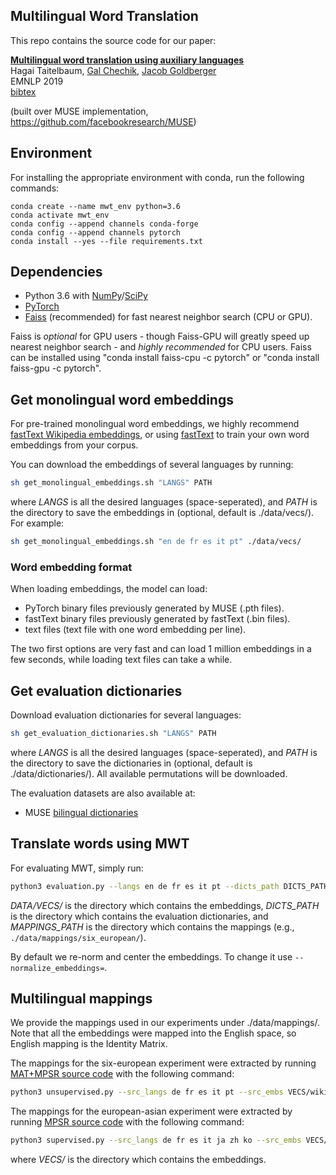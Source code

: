 ## Multilingual Word Translation
This repo contains the source code for our paper:

[**Multilingual word translation using auxiliary languages**]()
<br>
Hagai Taitelbaum,
[Gal Chechik](https://chechiklab.biu.ac.il/~gal/),
[Jacob Goldberger](http://www.eng.biu.ac.il/goldbej/)
<br>
EMNLP 2019
<br>
[bibtex]()

[comment]: # (todo: fix links when available)

(built over MUSE implementation, https://github.com/facebookresearch/MUSE)

## Environment
For installing the appropriate environment with conda, run the following commands:
```
conda create --name mwt_env python=3.6
conda activate mwt_env
conda config --append channels conda-forge
conda config --append channels pytorch
conda install --yes --file requirements.txt
```

## Dependencies
* Python 3.6 with [NumPy](http://www.numpy.org/)/[SciPy](https://www.scipy.org/)
* [PyTorch](http://pytorch.org/)
* [Faiss](https://github.com/facebookresearch/faiss) (recommended) for fast nearest neighbor search (CPU or GPU).

Faiss is *optional* for GPU users - though Faiss-GPU will greatly speed up nearest neighbor search - and *highly recommended* for CPU users. Faiss can be installed using "conda install faiss-cpu -c pytorch" or "conda install faiss-gpu -c pytorch".

## Get monolingual word embeddings
For pre-trained monolingual word embeddings, we highly recommend [fastText Wikipedia embeddings](https://fasttext.cc/docs/en/pretrained-vectors.html), or using [fastText](https://github.com/facebookresearch/fastText) to train your own word embeddings from your corpus.

You can download the embeddings of several languages by running:
```bash
sh get_monolingual_embeddings.sh "LANGS" PATH
```
where *LANGS* is all the desired languages (space-seperated),
and *PATH* is the directory to save the embeddings in (optional, default is ./data/vecs/).
For example:
```bash
sh get_monolingual_embeddings.sh "en de fr es it pt" ./data/vecs/
```
### Word embedding format

When loading embeddings, the model can load:
* PyTorch binary files previously generated by MUSE (.pth files).
* fastText binary files previously generated by fastText (.bin files).
* text files (text file with one word embedding per line).

The two first options are very fast and can load 1 million embeddings in a few seconds, while loading text files can take a while.

## Get evaluation dictionaries
Download evaluation dictionaries for several languages:
```bash
sh get_evaluation_dictionaries.sh "LANGS" PATH
```
where *LANGS* is all the desired languages (space-seperated),
and *PATH* is the directory to save the dictionaries in (optional, default is ./data/dictionaries/).
All available permutations will be downloaded.

The evaluation datasets are also available at:
* MUSE [bilingual dictionaries](https://github.com/facebookresearch/MUSE#ground-truth-bilingual-dictionaries)

## Translate words using MWT
For evaluating MWT, simply run:
```bash
python3 evaluation.py --langs en de fr es it pt --dicts_path DICTS_PATH --mappings_path MAPPINGS_PATH --embs DATA/VECS/wiki.en.vec DATA/VECS/wiki.de.vec DATA/VECS/wiki.fr.vec DATA/VECS/wiki.es.vec DATA/VECS/wiki.it.vec DATA/VECS/wiki.pt.vec --multilingual_inference_method BI NT CNT CAT
```
*DATA/VECS/* is the directory which contains the embeddings,
*DICTS_PATH* is the directory which contains the evaluation dictionaries,
and *MAPPINGS_PATH* is the directory which contains the mappings (e.g., `./data/mappings/six_european/`).

By default we re-norm and center the embeddings. To change it use `--normalize_embeddings=`.

## Multilingual mappings
We provide the mappings used in our experiments under ./data/mappings/.
Note that all the embeddings were mapped into the English space, so English mapping is the Identity Matrix.

The mappings for the six-european experiment were extracted by running [MAT+MPSR source code](https://github.com/ccsasuke/umwe) with the following command:
```bash
python3 unsupervised.py --src_langs de fr es it pt --src_embs VECS/wiki.de.vec VECS/wiki.fr.vec VECS/wiki.es.vec VECS/wiki.it.vec VECS/wiki.pt.vec --tgt_emb VECS/wiki.en.vec --normalize_embeddings renorm,center
```
The mappings for the european-asian experiment were extracted by running [MPSR source code](https://github.com/ccsasuke/umwe) with the following command:
```bash
python3 supervised.py --src_langs de fr es it ja zh ko --src_embs VECS/wiki.de.vec VECS/wiki.fr.vec VECS/wiki.es.vec VECS/wiki.it.vec VECS/wiki.ja.vec VECS/wiki.zh.vec VECS/wiki.ko.vec --tgt_emb VECS/wiki.en.vec --normalize_embeddings renorm,center --dico_train identical_char
```
where *VECS/* is the directory which contains the embeddings.